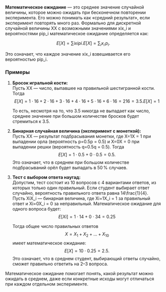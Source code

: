 **Математическое ожидание** — это среднее значение случайной величины, которое можно ожидать при бесконечном повторении эксперимента. Его можно понимать как «средний результат», если эксперимент повторять много раз. Формально для дискретной случайной величины XX с возможными значениями xix_i и вероятностями pip_i математическое ожидание определяется как:

$$
E[X]=∑ixi pi.E[X] = \sum_i x_i \, p_i.
$$

Это означает, что каждое значение xix_i взвешивается его вероятностью pip_i.

### Примеры

1. **Бросок игральной кости:**  
    Пусть XX — число, выпавшее на правильной шестигранной кости. Тогда
	$$
    E[X]=1⋅16+2⋅16+3⋅16+4⋅16+5⋅16+6⋅16=216=3.5.E[X] = 1
    $$
    
    То есть, несмотря на то, что 3.5 никогда не выпадает как число, среднее значение при большом количестве бросков будет стремиться к 3.5.
    
2. **Бинарная случайная величина (эксперимент с монеткой):**  
    Пусть XX — результат подбрасывания монетки, где X=1X = 1 при выпадении орла (вероятность p=0.5p = 0.5) и X=0X = 0 при выпадении решки (вероятность q=0.5q = 0.5). Тогда
    $$
    E[X]=1⋅0.5+0⋅0.5=0.5.
    $$
    Это означает, что в среднем при большом количестве подбрасываний орёл будет выпадать в 50 % случаев.
    
3. **Тест с выбором ответа наугад:**  
    Допустим, тест состоит из 10 вопросов с 4 вариантами ответов, из которых только один правильный. Если студент выбирает ответ случайно, вероятность правильного ответа равна 14\frac{1}{4}. Пусть XiX_i — бинарная величина, где Xi=1X_i = 1 за правильный ответ и Xi=0X_i = 0 за неправильный. Математическое ожидание для одного вопроса будет:
	$$
    E[Xi]=1⋅14+0⋅34=0.25
    $$
    
    Тогда общее число правильных ответов 
    $$
 X = X_1 + X_2 + \dots + X_{10} 
    $$
    имеет математическое ожидание:
    $$
    E[X]=10⋅0.25=2.5.
    $$
    Это означает, что в среднем студент, выбирающий ответы случайно, сможет правильно ответить на 2–3 вопроса.
    

Математическое ожидание помогает понять, какой результат можно ожидать в среднем, даже если конкретные исходы могут отличаться при каждом отдельном эксперименте.